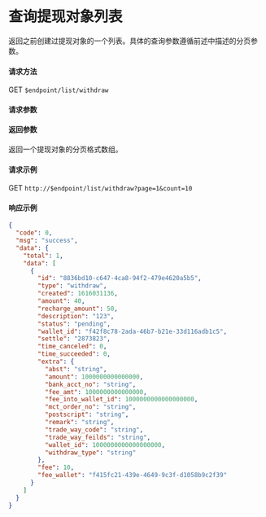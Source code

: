 # 查询提现对象列表

返回之前创建过提现对象的一个列表。具体的查询参数遵循前述中描述的分页参数。

#### 请求方法

GET `$endpoint/list/withdraw`

#### 请求参数


#### 返回参数

返回一个提现对象的分页格式数组。

#### 请求示例

GET `http://$endpoint/list/withdraw?page=1&count=10`

#### 响应示例

```json
{
  "code": 0,
  "msg": "success",
  "data": {
    "total": 1,
    "data": [
      {
        "id": "8836bd10-c647-4ca8-94f2-479e4620a5b5",
        "type": "withdraw",
        "created": 1616031136,
        "amount": 40,
        "recharge_amount": 50,
        "description": "123",
        "status": "pending",
        "wallet_id": "f42f8c78-2ada-46b7-b21e-33d116adb1c5",
        "settle": "2873823",
        "time_canceled": 0,
        "time_succeeded": 0,
        "extra": {
          "abst": "string",
          "amount": 1000000000000000,
          "bank_acct_no": "string",
          "fee_amt": 1000000000000000,
          "fee_into_wallet_id": 1000000000000000000,
          "mct_order_no": "string",
          "postscript": "string",
          "remark": "string",
          "trade_way_code": "string",
          "trade_way_feilds": "string",
          "wallet_id": 1000000000000000000,
          "withdraw_type": "string"
        },
        "fee": 10,
        "fee_wallet": "f415fc21-439e-4649-9c3f-d1058b9c2f39"
      }
    ]
  }
}
```
